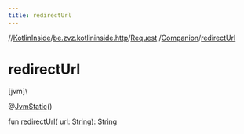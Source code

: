 ```yaml
---
title: redirectUrl
---
```

//[KotlinInside](../../../../index.html)/[be.zvz.kotlininside.http](../../index.html)/[Request](../index.html)
/[Companion](index.html)/[redirectUrl](redirect-url.html)

# redirectUrl

[jvm]\

@[JvmStatic](https://kotlinlang.org/api/latest/jvm/stdlib/kotlin.jvm/-jvm-static/index.html)()

fun [redirectUrl](redirect-url.html)(
url: [String](https://kotlinlang.org/api/latest/jvm/stdlib/kotlin/-string/index.html)): [String](https://kotlinlang.org/api/latest/jvm/stdlib/kotlin/-string/index.html)




